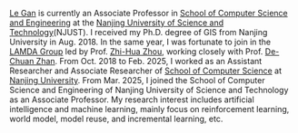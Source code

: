 [Le Gan](https://jszy.njust.edu.cn/jsj/gl/list.psp) is currently an Associate Professor in [School of Computer Science and Engineering]( https://cs.njust.edu.cn/) at the [Nanjing University of Science and Technology]( https://www.njust.edu.cn/main.htm)(NJUST). I received my Ph.D. degree of GIS from Nanjing University in Aug. 2018. In the same year, I was fortunate to join in the [LAMDA Group](https://www.lamda.nju.edu.cn/CH.MainPage.ashx) led by Prof. [Zhi-Hua Zhou](https://cs.nju.edu.cn/zhouzh/), working closely with Prof. [De-Chuan Zhan]( https://www.yuque.com/zhandc/home/nk8z4o). From Oct. 2018 to Feb. 2025, I worked as an Assistant Researcher and Associate Researcher of [School of Computer Science](https://cs.nju.edu.cn/) at [Nanjing University](https://www.nju.edu.cn/). From Mar. 2025, I joined the School of Computer Science and Engineering of Nanjing University of Science and Technology as an Associate Professor. My research interest includes artificial intelligence and machine learning, mainly focus on reinforcement learning, world model, model reuse, and incremental learning, etc.
